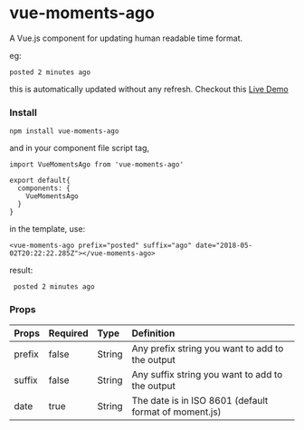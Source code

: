 # vue-moments-ago
A Vue.js component for updating human readable time format. 

eg:
```
posted 2 minutes ago
```
this is automatically updated without any refresh. Checkout this [Live Demo](https://codesandbox.io/s/m4x9kw090p)


### Install 
```
npm install vue-moments-ago
```

and in your component file script tag,

```
import VueMomentsAgo from 'vue-moments-ago'

export default{
  components: {
    VueMomentsAgo
  }
}
```

in the template, use: 

```
<vue-moments-ago prefix="posted" suffix="ago" date="2018-05-02T20:22:22.285Z"></vue-moments-ago>
```

result:
```
 posted 2 minutes ago
```

### Props

| Props        | Required     | Type            | Definition                                            |
| :----------- |:-------------| :-------------  |:-------------                                         |
| prefix       | false        | String          | Any prefix string you want to add to the output       |
| suffix       | false        | String          | Any suffix string you want to add to the output       |
| date         | true         | String          | The date is in ISO 8601 (default format of moment.js) |